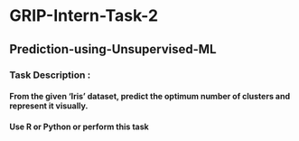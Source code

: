 # GRIP-Intern-Task-2
## Prediction-using-Unsupervised-ML
### Task Description :
#### From the given ‘Iris’ dataset, predict the optimum number of clusters and represent it visually.
#### Use R or Python or perform this task

